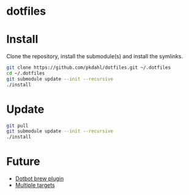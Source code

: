 dotfiles
========

# Install

Clone the repository, install the submodule(s) and install the symlinks.

```bash
git clone https://github.com/pkdahl/dotfiles.git ~/.dotfiles
cd ~/.dotfiles
git submodule update --init --recursive
./install
```

# Update

```bash
git pull
git submodule update --init --recursive
./install
```

# Future

- [Dotbot brew plugin](https://github.com/d12frosted/dotbot-brew)
- [Multiple targets](https://github.com/anishathalye/dotbot/pull/11#issuecomment-73082152)
